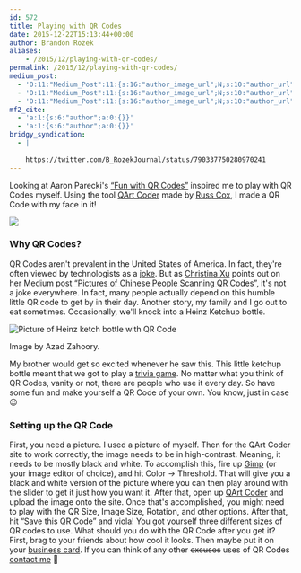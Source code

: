 ```yaml
---
id: 572
title: Playing with QR Codes
date: 2015-12-22T15:13:44+00:00
author: Brandon Rozek
aliases:
    - /2015/12/playing-with-qr-codes/
permalink: /2015/12/playing-with-qr-codes/
medium_post:
  - 'O:11:"Medium_Post":11:{s:16:"author_image_url";N;s:10:"author_url";N;s:11:"byline_name";N;s:12:"byline_email";N;s:10:"cross_link";N;s:2:"id";N;s:21:"follower_notification";N;s:7:"license";N;s:14:"publication_id";N;s:6:"status";N;s:3:"url";N;}'
  - 'O:11:"Medium_Post":11:{s:16:"author_image_url";N;s:10:"author_url";N;s:11:"byline_name";N;s:12:"byline_email";N;s:10:"cross_link";N;s:2:"id";N;s:21:"follower_notification";N;s:7:"license";N;s:14:"publication_id";N;s:6:"status";N;s:3:"url";N;}'
  - 'O:11:"Medium_Post":11:{s:16:"author_image_url";N;s:10:"author_url";N;s:11:"byline_name";N;s:12:"byline_email";N;s:10:"cross_link";N;s:2:"id";N;s:21:"follower_notification";N;s:7:"license";N;s:14:"publication_id";N;s:6:"status";N;s:3:"url";N;}'
mf2_cite:
  - 'a:1:{s:6:"author";a:0:{}}'
  - 'a:1:{s:6:"author";a:0:{}}'
bridgy_syndication:
  - |
    
    https://twitter.com/B_RozekJournal/status/790337750280970241
---
```

Looking at Aaron Parecki's [&#8220;Fun with QR Codes&#8221;](https://aaronparecki.com/articles/2015/10/05/1/fun-with-qr-codes) inspired me to play with QR Codes myself. Using the tool [QArt Coder](http://research.swtch.com/qr/draw) made by [Russ Cox](https://plus.google.com/116810148281701144465), I made a QR Code with my face in it!

![](https://brandonrozek.com/wp-content/uploads/2016/10/qrcode-large-1.png)


### Why QR Codes?

QR Codes aren't prevalent in the United States of America. In fact, they're often viewed by technologists as a [joke](http://picturesofpeoplescanningqrcodes.tumblr.com/). But as [Christina Xu](http://www.christinaxu.org/) points out on her Medium post [&#8220;Pictures of Chinese People Scanning QR Codes&#8221;](https://medium.com/chrysaora-weekly/pictures-of-chinese-people-scanning-qr-codes-a564047ec58f), it's not a joke everywhere. In fact, many people actually depend on this humble little QR code to get by in their day. Another story, my family and I go out to eat sometimes. Occasionally, we'll knock into a Heinz Ketchup bottle. 

![Picture of Heinz ketch bottle with QR Code](https://brandonrozek.com/wp-content/uploads/2016/10/heinz-2-768x1024.jpg)

Image by Azad Zahoory.

My brother would get so excited whenever he saw this. This little ketchup bottle meant that we got to play a [trivia game](http://www.heinztablegames.com/game_selector.html). No matter what you think of QR Codes, vanity or not, there are people who use it every day. So have some fun and make yourself a QR Code of your own. You know, just in case 😉

### Setting up the QR Code

First, you need a picture. I used a picture of myself. Then for the QArt Coder site to work correctly, the image needs to be in high-contrast. Meaning, it needs to be mostly black and white. To accomplish this, fire up [Gimp](https://www.gimp.org/) (or your image editor of choice), and hit Color -> Threshold. That will give you a black and white version of the picture where you can then play around with the slider to get it just how you want it. After that, open up [QArt Coder](http://research.swtch.com/qr/draw) and upload the image onto the site. Once that's accomplished, you might need to play with the QR Size, Image Size, Rotation, and other options. After that, hit &#8220;Save this QR Code&#8221; and viola! You got yourself three different sizes of QR codes to use. What should you do with the QR Code after you get it? First, brag to your friends about how cool it looks. Then maybe put it on your [business card](https://www.webdesignerdepot.com/2011/07/30-creative-qr-code-business-cards/). If you can think of any other ~~excuses~~ uses of QR Codes [contact me](mailto:brozek@brandonrozek.com) 🙂
